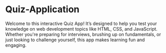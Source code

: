 # Quiz-Application
Welcome to this interactive Quiz App! It’s designed to help you test your knowledge on web development topics like HTML, CSS, and JavaScript. Whether you're preparing for interviews, brushing up on fundamentals, or just looking to challenge yourself, this app makes learning fun and engaging.

